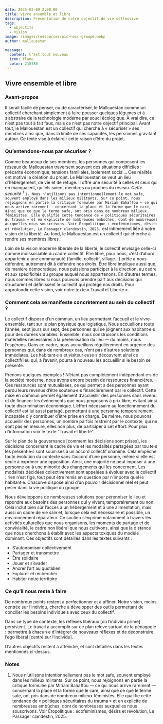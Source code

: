```yaml
---
date: 2025-02-09 2:00:00
title: Vivre ensemble et libre
description: Présentation de notre objectif de vie collective  
tags:
  - objectifs
  - vision
image: /images/ressources/pic-noir-groupe.webp
author: mallouestan

message:
  content: C'est tout nouveau
  icon: flame
  color: 218380
---
```


## Vivre ensemble et libre

### Avant-propos

Il serait facile de penser, ou de caractériser, le Mallouestan comme un collectif cherchant simplement à faire pousser quelques légumes et à s’abstraire de la technologie moderne par souci écologique. À vrai dire, ce n’est pas tout à fait faux, mais ce n’est pas notre objectif principal. Avant tout, le Mallouestan est un collectif qui cherche à « sécuriser » ses membres ainsi que, dans la limite de ses capacités, les personnes gravitant autour. Ce texte vise à éclaircir cette raison d’être du projet.

### Qu’entendons-nous par sécuriser ?

Comme beaucoup de ses membres, les personnes qui composent les réseaux du Mallouestan traversent souvent des situations difficiles : précarité économique, tensions familiales, isolement social… Ces réalités ont motivé la création du projet. Le Mallouestan se veut un lieu d’hébergement, de vie et de refuge. Il offre une sécurité à celles et ceux qui en manquaient, qu’iels soient membres ou proches du réseau. *Cette sécurité <sup>1</sup>* ```1. Nous n’utilisons pas intentionnellement le mot safe, souvent employé dans les milieux militants. Sur ce point, nous rejoignons en partie la critique formulée par Miriam Bahaffou — ce qui nous arrive rarement — concernant la place et la forme que le care, ainsi que ce que le terme safe, ont pris dans de nombreux milieux féministes. Elle qualifie cette tendance de « politiques sécuritaires du trauma » et en explicite de nombreuses embûches, dont de nombreuses auxquelles nous souscrivons. Voir Éropolitique : écoféminismes, désirs et révolution, Le Passager clandestin, 2025.``` est intimement liée à notre vision de la liberté. Au fond, le Mallouestan est un collectif qui cherche à rendre ses membres libres. 

Loin de la vision moderne libérale de la liberté, le collectif envisage celle-ci comme indissociable du cadre collectif. Être libre, pour nous, c’est d’abord appartenir à une communauté (famille, collectif, village…) prête à nous défendre, autrement dit à défendre nos droits. Être libre implique aussi que, de manière démocratique, nous puissions participer à la direction, au cadre et aux spécificités du groupe auquel nous appartenons. En d’autres termes, nous sommes libres si nous pouvons prendre part aux décisions qui structurent et définissent le collectif qui protège nos droits. Pour approfondir cette vision, voir notre texte « Travail et Liberté ».

### Comment cela se manifeste concrètement au sein du collectif ?

Le collectif dispose d’un commun, un lieu permettant l’accueil et le vivre-ensemble, tant sur le plan physique que logistique. Nous accueillons toute l’année, sept jours sur sept, des personnes qui se joignent aux habitant·e·s pour des durées variables. Ensemble, nous construisons les conditions matérielles nécessaires à la pérennisation du lieu — du moins, nous l’espérons. Dans ce cadre, nous accueillons régulièrement en urgence des personnes qui, dans de nombreux cas, n’ont pas d’autres solutions immédiates. Les habitant·e·s et visiteur·euse·s découvrent ainsi ce collectif/lieu qui, à l’avenir, pourra à nouveau les accueillir si le besoin se présente.

Prenons quelques exemples ! N’étant pas complètement indépendant·e·s de la société moderne, nous avons encore besoin de ressources financières. Ces ressources sont mutualisées, ce qui permet à des personnes ayant perdu leurs revenus d’être soutenu·e·s financièrement par le collectif. Cette mise en commun permet également d’accueillir des personnes sans revenu et de financer les événements que nous proposons à prix libre, évitant ainsi toute discrimination économique. L’effort nécessaire au fonctionnement du collectif est lui aussi partagé, permettant à une personne temporairement incapable d’y contribuer d’être prise en charge. De même, nous pouvons accueillir des personnes, un nombre parfois restreint par le contexte, qui ne sont pas en mesure, elles non plus, de participer à cet effort. Pour plus d'information voir le texte "Travail et liberté".

Sur le plan de la gouvernance [comment les décisions sont prises], les décisions concernant le cadre de vie et les modalités partagées par tou·te·s les présent·e·s sont soumises à un accord collectif unanime. Cela empêche toute évolution du contexte sans l’accord d’une personne, même si elle est seule à exprimer une opposition. Ainsi, une majorité ne peut imposer à une personne ou à une minorité des changements qui les concernent. Les modalités décidées collectivement sont appelées à évoluer avec le collectif : rien n’est figé, tout peut être remis en question par n’importe quel·le habitant·e. Chacun·e dispose ainsi d’un pouvoir décisionnel réel et peut peser dans la vie politique du groupe.

Nous développons de nombreuses solutions pour pérenniser le lieu et répondre aux besoins des personnes qui y vivent, temporairement ou non. Cela inclut bien sûr l’accès à un hébergement et à une alimentation, mais aussi un cadre de vie sain et, lorsque cela est nécessaire et possible, un environnement réparateur. Ce soutien s’exprime notamment à travers les activités culturelles que nous organisons, les moments de partage et de convivialité, le cadre non libéral que nous cultivons, ainsi que la distance que nous cherchons à établir avec les aspects toxiques du modèle dominant. Ces objectifs sont détaillés dans les textes suivants :
- S’autonomiser collectivement  
- Partager et transmettre  
- Être solidaire  
- Jouer et s’évader  
- Ancrer l’art au quotidien  
- Explorer et rechercher  
- Habiter notre territoire  

### Ce qu’il nous reste à faire
De nombreux points restent à perfectionner et à affiner. Notre vision, moins centrée sur l’individu, cherche à développer des outils permettant de concilier les besoins individuels avec ceux du collectif.

Dans ce type de contexte, les réflexes libéraux [où l’individu prime] persistent. Le travail à accomplir sur ce plan relève surtout de la pédagogie : permettre à chacun·e d’intégrer de nouveaux réflexes et de déconstruire l’ego libéral [centré sur l’individu].

D’autres objectifs restent à atteindre, et sont détaillés dans les textes mentionnés ci-dessus. 

### Notes
1. Nous n’utilisons intentionnellement pas le mot safe, souvent employé dans les milieux militants. Sur ce point, nous rejoignons en partie la critique formulée par Miriam Bahaffou — ce qui nous arrive rarement — concernant la place et la forme que le care, ainsi que ce que le terme safe, ont pris dans de nombreux milieux féministes. Elle qualifie cette tendance de « politiques sécuritaires du trauma » et en explicite de nombreuses embûches, dont de nombreuses auxquelles nous souscrivons. Voir Éropolitique : écoféminismes, désirs et révolution, Le Passager clandestin, 2025.